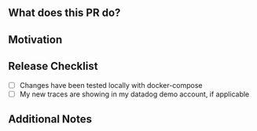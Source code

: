 What does this PR do?
---------------------

Motivation
----------

Release Checklist
-----------------

- [ ] Changes have been tested locally with docker-compose
- [ ] My new traces are showing in my datadog demo account, if applicable

Additional Notes
----------------
